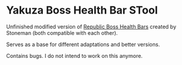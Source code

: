 # Yakuza Boss Health Bar STool
Unfinished modified version of [Republic Boss Health Bars](https://steamcommunity.com/sharedfiles/filedetails/?id=2550605499) created by Stoneman (both compatible with each other).

Serves as a base for different adaptations and better versions.

Contains bugs. I do not intend to work on this anymore.
